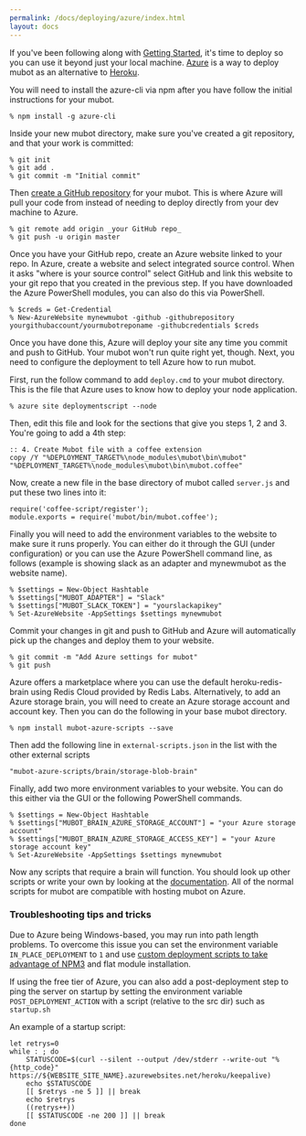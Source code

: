 ```yaml
---
permalink: /docs/deploying/azure/index.html
layout: docs
---
```


If you've been following along with [Getting Started](../index.md), it's time to deploy so you can use it beyond just your local machine.
[Azure](http://azure.microsoft.com/) is a way to deploy mubot as an alternative to [Heroku](/docs/deploying/heroku.md).

You will need to install the azure-cli via npm after you have follow the initial instructions for your mubot.

    % npm install -g azure-cli

Inside your new mubot directory, make sure you've created a git repository, and that your work is committed:

    % git init
    % git add .
    % git commit -m "Initial commit"

Then [create a GitHub repository](https://help.github.com/articles/create-a-repo/) for your mubot. This is where Azure will pull your code from instead of needing to deploy directly from your dev machine to Azure.

    % git remote add origin _your GitHub repo_
    % git push -u origin master

Once you have your GitHub repo, create an Azure website linked to your repo. In Azure, create a website and select integrated source control. When it asks "where is your source control" select GitHub and link this website to your git repo that you created in the previous step. If you have downloaded the Azure PowerShell modules, you can also do this via PowerShell.

    % $creds = Get-Credential
    % New-AzureWebsite mynewmubot -github -githubrepository yourgithubaccount/yourmubotreponame -githubcredentials $creds

Once you have done this, Azure will deploy your site any time you commit and push to GitHub. Your mubot won't run quite right yet, though. Next, you need to configure the deployment to tell Azure how to run mubot.

First, run the follow command to add `deploy.cmd` to your mubot directory. This is the file that Azure uses to know how to deploy your node application.

    % azure site deploymentscript --node

Then, edit this file and look for the sections that give you steps 1, 2 and 3. You're going to add a 4th step:

    :: 4. Create Mubot file with a coffee extension
    copy /Y "%DEPLOYMENT_TARGET%\node_modules\mubot\bin\mubot" "%DEPLOYMENT_TARGET%\node_modules\mubot\bin\mubot.coffee"

Now, create a new file in the base directory of mubot called `server.js` and put these two lines into it:

    require('coffee-script/register');
    module.exports = require('mubot/bin/mubot.coffee');

Finally you will need to add the environment variables to the website to make sure it runs properly. You can either do it through the GUI (under configuration) or you can use the Azure PowerShell command line, as follows (example is showing slack as an adapter and mynewmubot as the website name).

    % $settings = New-Object Hashtable
    % $settings["MUBOT_ADAPTER"] = "Slack"
    % $settings["MUBOT_SLACK_TOKEN"] = "yourslackapikey"
    % Set-AzureWebsite -AppSettings $settings mynewmubot

Commit your changes in git and push to GitHub and Azure will automatically pick up the changes and deploy them to your website.

    % git commit -m "Add Azure settings for mubot"
    % git push

Azure offers a marketplace where you can use the default heroku-redis-brain using Redis Cloud provided by Redis Labs. Alternatively, to add an Azure storage brain, you will need to create an Azure storage account and account key. Then you can do the following in your base mubot directory.

    % npm install mubot-azure-scripts --save

Then add the following line in `external-scripts.json` in the list with the other external scripts

    "mubot-azure-scripts/brain/storage-blob-brain"

Finally, add two more environment variables to your website. You can do this either via the GUI or the following PowerShell commands.

    % $settings = New-Object Hashtable
    % $settings["MUBOT_BRAIN_AZURE_STORAGE_ACCOUNT"] = "your Azure storage account"
    % $settings["MUBOT_BRAIN_AZURE_STORAGE_ACCESS_KEY"] = "your Azure storage account key"
    % Set-AzureWebsite -AppSettings $settings mynewmubot

Now any scripts that require a brain will function. You should look up other scripts or write your own by looking at the [documentation](/docs/scripting.md). All of the normal scripts for mubot are compatible with hosting mubot on Azure.

### Troubleshooting tips and tricks

Due to Azure being Windows-based, you may run into path length problems. To overcome this issue you can set the environment variable `IN_PLACE_DEPLOYMENT` to `1` and use [custom deployment scripts to take advantage of NPM3](https://github.com/felixrieseberg/azure-npm3) and flat module installation.

If using the free tier of Azure, you can also add a post-deployment step to ping the server on startup by setting the environment variable `POST_DEPLOYMENT_ACTION` with a script (relative to the src dir) such as `startup.sh`

An example of a startup script:

```
let retrys=0
while : ; do
    STATUSCODE=$(curl --silent --output /dev/stderr --write-out "%{http_code}" https://${WEBSITE_SITE_NAME}.azurewebsites.net/heroku/keepalive)
    echo $STATUSCODE
    [[ $retrys -ne 5 ]] || break
    echo $retrys
    ((retrys++))
    [[ $STATUSCODE -ne 200 ]] || break
done
```
